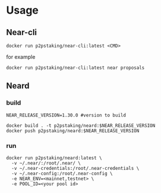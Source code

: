 # Usage

## Near-cli 

```
docker run p2pstaking/near-cli:latest <CMD>
```

for example

```
docker run p2pstaking/near-cli:latest near proposals
```


## Neard

### build 

```
NEAR_RELEASE_VERSION=1.30.0 #version to build
```

```
docker build . -t p2pstaking/neard:$NEAR_RELEASE_VERSION
docker push p2pstaking/neard:$NEAR_RELEASE_VERSION
```

### run

```
docker run p2pstaking/neard:latest \
  -v ~/.near/:/root/.near/ \
  -v ~/.near-credentials:/root/.near-credentials \ 
  -v ~/.near-config:/root/.near-config \
  -e NEAR_ENV=<mainnet,testnet> \
  -e POOL_ID=<your pool id> 
```

